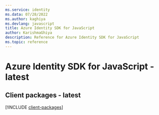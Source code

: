 ```yaml
---
ms.service: identity
ms.data: 07/28/2022
ms.author: kaghiya
ms.devlang: javascript
title: Azure Identity SDK for JavaScript
author: KarishmaGhiya
description: Reference for Azure Identity SDK for JavaScript
ms.topic: reference
---
```

# Azure Identity SDK for JavaScript - latest

## Client packages - latest
[!INCLUDE [client-packages](identity-client-index.md)]